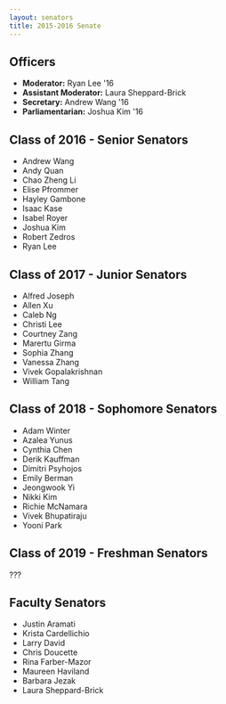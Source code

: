 ```yaml
---
layout: senators
title: 2015-2016 Senate
---
```


## Officers

* **Moderator:** Ryan Lee '16
* **Assistant Moderator:** Laura Sheppard-Brick
* **Secretary:** Andrew Wang '16
* **Parliamentarian:** Joshua Kim '16

## Class of 2016 - Senior Senators

* Andrew Wang
* Andy Quan
* Chao Zheng Li
* Elise Pfrommer
* Hayley Gambone
* Isaac Kase
* Isabel Royer
* Joshua Kim
* Robert Zedros
* Ryan Lee

## Class of 2017 - Junior Senators

* Alfred Joseph
* Allen Xu
* Caleb Ng
* Christi Lee
* Courtney Zang
* Marertu Girma
* Sophia Zhang
* Vanessa Zhang
* Vivek Gopalakrishnan
* William Tang

## Class of 2018 - Sophomore Senators

* Adam Winter
* Azalea Yunus
* Cynthia Chen
* Derik Kauffman
* Dimitri Psyhojos
* Emily Berman
* Jeongwook Yi
* Nikki Kim
* Richie McNamara
* Vivek Bhupatiraju
* Yooni Park

## Class of 2019 - Freshman Senators

???

## Faculty Senators

* Justin Aramati
* Krista Cardellichio
* Larry David
* Chris Doucette
* Rina Farber-Mazor
* Maureen Haviland
* Barbara Jezak
* Laura Sheppard-Brick
